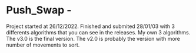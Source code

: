 # Push_Swap - 
Project started at 26/12/2022. 
Finished and submited 28/01/03 with 3 differents algorithms that you can see in the releases. 
My own 3 algorithms. 
The v3.0 is the final version. 
The v2.0 is probably the version with more number of movements to sort.
